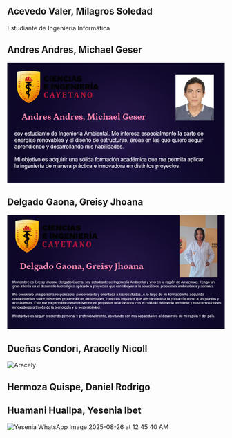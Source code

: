 ## Acevedo Valer, Milagros Soledad
Estudiante de Ingeniería Informática

## Andres Andres, Michael Geser
![Michael](/Imagenes/Andres1.png)

## Delgado Gaona, Greisy Jhoana
 ![Greisy](/Imagenes/delgado1.png)
 
## Dueñas Condori, Aracelly Nicoll
![Aracely](/Imagenes/ARAÑA.png).

## Hermoza Quispe, Daniel Rodrigo
## Huamani Huallpa, Yesenia Ibet 

![Yesenia WhatsApp Image 2025-08-26 at 12 45 40 AM](https://github.com/user-attachments/assets/1b491895-fb21-455b-98a1-ee37b98f7a13)





 

